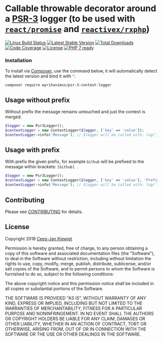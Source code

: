 # Callable throwable decorator around a [PSR-3](http://www.php-fig.org/psr/psr-3/) logger (to be used with [`react/promise`](https://reactphp.org/promise/) and [`reactivex/rxphp`](https://github.com/ReactiveX/RxPHP))

[![Linux Build Status](https://travis-ci.org/WyriHaximus/php-psr-3-context-logger.png)](https://travis-ci.org/WyriHaximus/php-psr-3-context-logger)
[![Latest Stable Version](https://poser.pugx.org/WyriHaximus/psr-3-context-logger/v/stable.png)](https://packagist.org/packages/WyriHaximus/psr-3-context-logger)
[![Total Downloads](https://poser.pugx.org/WyriHaximus/psr-3-context-logger/downloads.png)](https://packagist.org/packages/WyriHaximus/psr-3-context-logger/stats)
[![Code Coverage](https://scrutinizer-ci.com/g/WyriHaximus/php-psr-3-context-logger/badges/coverage.png?b=master)](https://scrutinizer-ci.com/g/WyriHaximus/php-psr-3-context-logger/?branch=master)
[![License](https://poser.pugx.org/WyriHaximus/psr-3-context-logger/license.png)](https://packagist.org/packages/wyrihaximus/psr-3-context-logger)
[![PHP 7 ready](http://php7ready.timesplinter.ch/WyriHaximus/php-psr-3-context-logger/badge.svg)](https://travis-ci.org/WyriHaximus/php-psr-3-context-logger)

### Installation ###

To install via [Composer](http://getcomposer.org/), use the command below, it will automatically detect the latest version and bind it with `^`.

```
composer require wyrihaximus/psr-3-context-logger 
```

## Usage without prefix

Without prefix the message remains untouched and just the context is merged.

```php
$logger = new Psr3Logger();
$contextLogger = new ContextLogger($logger, ['key' => 'value']);
$contextLogger->info('Message'); // $logger will be called with: log('info', 'Message', ['key' => 'value']);
```

## Usage with prefix

With prefix the given prefix, for example `Github` will be prefixed to the message within brackets: `[Github] `.

```php
$logger = new Psr3Logger();
$contextLogger = new ContextLogger($logger, ['key' => 'value'], 'Prefix');
$contextLogger->info('Message'); // $logger will be called with: log('info', '[Prefix] Message', ['key' => 'value']);
```

## Contributing ##

Please see [CONTRIBUTING](CONTRIBUTING.md) for details.

## License ##

Copyright 2018 [Cees-Jan Kiewiet](http://wyrihaximus.net/)

Permission is hereby granted, free of charge, to any person
obtaining a copy of this software and associated documentation
files (the "Software"), to deal in the Software without
restriction, including without limitation the rights to use,
copy, modify, merge, publish, distribute, sublicense, and/or sell
copies of the Software, and to permit persons to whom the
Software is furnished to do so, subject to the following
conditions:

The above copyright notice and this permission notice shall be
included in all copies or substantial portions of the Software.

THE SOFTWARE IS PROVIDED "AS IS", WITHOUT WARRANTY OF ANY KIND,
EXPRESS OR IMPLIED, INCLUDING BUT NOT LIMITED TO THE WARRANTIES
OF MERCHANTABILITY, FITNESS FOR A PARTICULAR PURPOSE AND
NONINFRINGEMENT. IN NO EVENT SHALL THE AUTHORS OR COPYRIGHT
HOLDERS BE LIABLE FOR ANY CLAIM, DAMAGES OR OTHER LIABILITY,
WHETHER IN AN ACTION OF CONTRACT, TORT OR OTHERWISE, ARISING
FROM, OUT OF OR IN CONNECTION WITH THE SOFTWARE OR THE USE OR
OTHER DEALINGS IN THE SOFTWARE.
